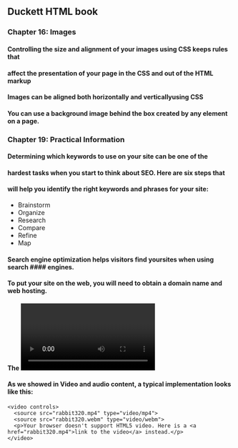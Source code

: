 ## Duckett HTML book
### Chapter 16: Images
#### Controlling the size and alignment of your images using CSS keeps rules that
#### affect the presentation of your page in the CSS and out of the HTML markup
#### Images can be aligned both horizontally and verticallyusing CSS
#### You can use a background image behind the box created by any element on a page.

### Chapter 19: Practical Information
#### Determining which keywords to use on your site can be one of the
#### hardest tasks when you start to think about SEO. Here are six steps that
#### will help you identify the right keywords and phrases for your site:
- Brainstorm
- Organize
- Research
- Compare
- Refine
- Map
#### Search engine optimization helps visitors find yoursites when using search #### engines.
#### To put your site on the web, you will need to obtain a domain name and web hosting.
#### The <video> and <audio> elements allow us to embed video and audio into web pages.
####  As we showed in Video and audio content, a typical implementation looks like this:
```
<video controls>
  <source src="rabbit320.mp4" type="video/mp4">
  <source src="rabbit320.webm" type="video/webm">
  <p>Your browser doesn't support HTML5 video. Here is a <a href="rabbit320.mp4">link to the video</a> instead.</p>
</video>
```


